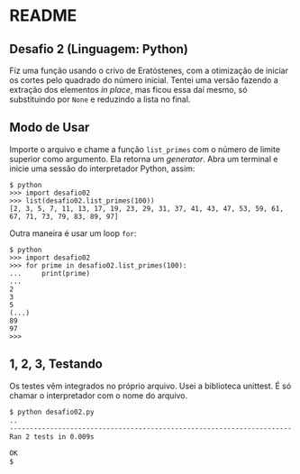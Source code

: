 # README

## Desafio 2 (Linguagem: Python)

Fiz uma função usando o crivo de Eratóstenes, com a otimização de iniciar os cortes pelo quadrado do número inicial. Tentei uma versão fazendo a extração dos elementos _in place_, mas ficou essa daí mesmo, só substituindo por `None` e reduzindo a lista no final.

## Modo de Usar

Importe o arquivo e chame a função `list_primes` com o número de limite superior como argumento. Ela retorna um _generator_. Abra um terminal e inicie uma sessão do interpretador Python, assim:


```pycon
$ python
>>> import desafio02
>>> list(desafio02.list_primes(100))
[2, 3, 5, 7, 11, 13, 17, 19, 23, 29, 31, 37, 41, 43, 47, 53, 59, 61, 67, 71, 73, 79, 83, 89, 97]
```

Outra maneira é usar um loop `for`:

```pycon
$ python
>>> import desafio02
>>> for prime in desafio02.list_primes(100):
...		print(prime)
...
2
3
5
(...)
89
97
>>>
```

## 1, 2, 3, Testando

Os testes vêm integrados no próprio arquivo. Usei a biblioteca unittest. É só chamar o interpretador com o nome do arquivo.

```bash
$ python desafio02.py
..
----------------------------------------------------------------------
Ran 2 tests in 0.009s

OK
$
```
